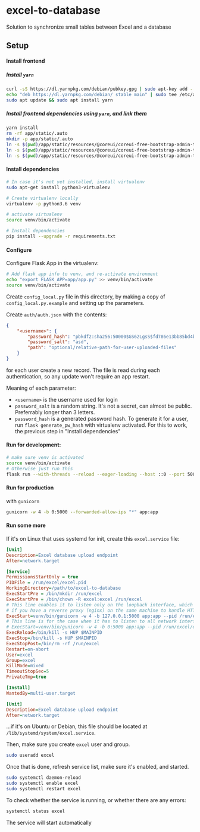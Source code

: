 # excel-to-database
Solution to synchronize small tables between Excel and a database

## Setup

#### Install frontend

##### Install `yarn`

```sh
curl -sS https://dl.yarnpkg.com/debian/pubkey.gpg | sudo apt-key add -
echo "deb https://dl.yarnpkg.com/debian/ stable main" | sudo tee /etc/apt/sources.list.d/yarn.list
sudo apt update && sudo apt install yarn
```

##### Install frontend dependencies using `yarn`, and link them
```sh
yarn install
rm -rf app/static/.auto
mkdir -p app/static/.auto
ln -s $(pwd)/app/static/resources/@coreui/coreui-free-bootstrap-admin-template/src/css app/static/.auto/css
ln -s $(pwd)/app/static/resources/@coreui/coreui-free-bootstrap-admin-template/src/img app/static/.auto/img
ln -s $(pwd)/app/static/resources/@coreui/coreui-free-bootstrap-admin-template/src/js app/static/.auto/js
```

#### Install dependencies

```sh
# In case it's not yet installed, install virtualenv
sudo apt-get install python3-virtualenv

# Create virtualenv locally
virtualenv -p python3.6 venv

# activate virtualenv
source venv/bin/activate

# Install dependencies
pip install --upgrade -r requirements.txt
```

#### Configure

Configure Flask App in the virtualenv:
```sh
# Add flask app info to venv, and re-activate environment
echo "export FLASK_APP=app/app.py" >> venv/bin/activate
source venv/bin/activate
```

Create `config_local.py` file in this directory, by making a copy of `config_local.py.example` and setting up the parameters.

Create `auth/auth.json` with the contents:
```json
{
    "<username>": {
        "password_hash": "pbkdf2:sha256:50000$GS62LgsS$fd786e13bb85bd4b9c1c71609e103b2a66eebbb751f9b92f7cbc1d195b65f71d",
        "password_salt": "asd",
        "path": "optional/relative-path-for-user-uploaded-files"
    }
}
```
for each user create a new record. The file is read during each authentication, so any update won't require an app restart.

Meaning of each parameter:
* `<username>` is the username used for login
* `password_salt` is a random string. It's not a secret, can almost be public. Preferrably longer than 3 letters.
* `password_hash` is a generated password hash. To generate it for a user, run `flask generate_pw_hash` with virtualenv activated. For this to work, the previous step in "Install dependencies"


#### Run for development:
```sh
# make sure venv is activated
source venv/bin/activate
# Otherwise just run this
flask run --with-threads --reload --eager-loading --host ::0 --port 5000 2>&1
```

#### Run for production
with `gunicorn`
```sh
gunicorn -w 4 -b 0:5000 --forwarded-allow-ips "*" app:app
```

#### Run some more

If it's on Linux that uses systemd for init, create this `excel.service` file:
```ini
[Unit]
Description=Excel database upload endpoint
After=network.target

[Service]
PermissionsStartOnly = true
PIDFile = /run/excel/excel.pid
WorkingDirectory=/path/to/excel-to-database
ExecStartPre = /bin/mkdir /run/excel
ExecStartPre = /bin/chown -R excel:excel /run/excel
# This line enables it to listen only on the loopback interface, which is what is necessary
# if you have a reverse proxy (nginx) on the same machine to handle HTTPS for example
ExecStart=venv/bin/gunicorn -w 4 -b 127.0.0.1:5000 app:app --pid /run/excel/excel.pid
# This line is for the case when it has to listen to all network interfaces
# ExecStart=venv/bin/gunicorn -w 4 -b 0:5000 app:app --pid /run/excel/excel.pid
ExecReload=/bin/kill -s HUP $MAINPID
ExecStop=/bin/kill -s HUP $MAINPID
ExecStopPost=/bin/rm -rf /run/excel 
Restart=on-abort
User=excel
Group=excel
KillMode=mixed
TimeoutStopSec=5
PrivateTmp=true

[Install]
WantedBy=multi-user.target

[Unit]
Description=Excel database upload endpoint
After=network.target
```

...if it's on Ubuntu or Debian, this file should be located at `/lib/systemd/system/excel.service`.

Then, make sure you create `excel` user and group.
```sh
sudo useradd excel
```

Once that is done, refresh service list, make sure it's enabled, and started.

```sh
sudo systemctl daemon-reload
sudo systemctl enable excel
sudo systemctl restart excel
```

To check whether the service is running, or whether there are any errors:

```sh
systemctl status excel
```

The service will start automatically
